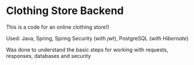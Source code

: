# Clothing Store Backend
This is a code for an online clothing store!)

Used: Java, Spring, Spring Security (*with jwt*), PostgreSQL (*with Hibernate*)

Was done to understand the basic steps for working with requests, responses, databases  and security